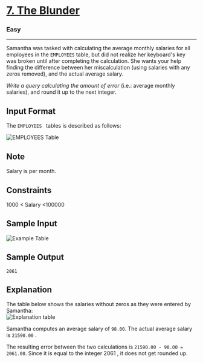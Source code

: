 <!-- Question Link -->

# [7. The Blunder](https://www.hackerrank.com/challenges/the-blunder/)

<!-- Difficulty -->

### Easy

---

<!-- Description -->

Samantha was tasked with calculating the average monthly salaries for all employees in the `EMPLOYEES` table, but did not realize her keyboard's key was broken until after completing the calculation. She wants your help finding the difference between her miscalculation (using salaries with any zeros removed), and the actual average salary.

_Write a query calculating the amount of error_ (i.e.: average monthly salaries), and round it up to the next integer.

<!-- Input Section -->

## Input Format

The `EMPLOYEES ` tables is described as follows:<br>

![EMPLOYEES Table](https://s3.amazonaws.com/hr-challenge-images/12893/1443817108-adc2235c81-1.png)<br>

## Note

Salary is per month.

## Constraints

1000 < Salary <100000

## Sample Input

![Example Table](https://s3.amazonaws.com/hr-challenge-images/12893/1443817161-299cc6eb7f-2.png)<br>

<!-- Output Section -->

## Sample Output

`2061`

## Explanation

The table below shows the salaries without zeros as they were entered by Samantha:<br>
![Explanation table](https://s3.amazonaws.com/hr-challenge-images/12893/1443817229-eb00d44a3b-3.png)<br>

Samantha computes an average salary of `98.00`. The actual average salary is `21590.00` .

The resulting error between the two calculations is `21590.00 - 98.00 = 2061.00`. Since it is equal to the integer 2061 , it does not get rounded up.

